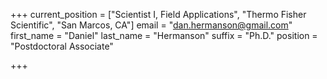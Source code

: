 +++
current_position = ["Scientist I, Field Applications", "Thermo Fisher Scientific", "San Marcos, CA"]
email = "dan.hermanson@gmail.com"
first_name = "Daniel"
last_name = "Hermanson"
suffix = "Ph.D."
position = "Postdoctoral Associate"

+++

